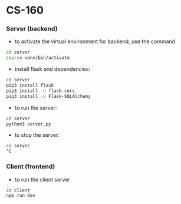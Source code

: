 # CS-160

### Server (backend)

- to activate the virtual environment for backend, use the command

```bash
cd server
source venv/bin/activate
```

- install flask and dependencies:

```bash
cd server
pip3 install flask
pip3 install -U flask-cors
pip3 install -U Flask-SQLAlchemy

```

- to run the server:

```bash
cd server
python3 server.py
```

- to stop the server:

```bash
cd server
^C
```

### Client (frontend)

- to run the client server

```bash
cd client
npm run dev
```
